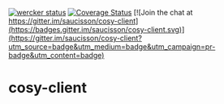 [![wercker status](https://app.wercker.com/status/db362217b1cd23043f2715dbee08ca5d/s/dev "wercker status")](https://app.wercker.com/project/bykey/db362217b1cd23043f2715dbee08ca5d)
[![Coverage Status](https://coveralls.io/repos/github/saucisson/cosy-client/badge.svg?branch=HEAD)](https://coveralls.io/github/saucisson/cosy-client?branch=HEAD)
[![Join the chat at https://gitter.im/saucisson/cosy-client](https://badges.gitter.im/saucisson/cosy-client.svg)](https://gitter.im/saucisson/cosy-client?utm_source=badge&utm_medium=badge&utm_campaign=pr-badge&utm_content=badge)

# cosy-client
